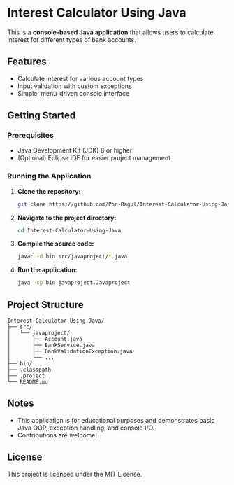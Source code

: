 # Interest Calculator Using Java

This is a **console-based Java application** that allows users to calculate interest for different types of bank accounts.

## Features
- Calculate interest for various account types
- Input validation with custom exceptions
- Simple, menu-driven console interface

## Getting Started

### Prerequisites
- Java Development Kit (JDK) 8 or higher
- (Optional) Eclipse IDE for easier project management

### Running the Application
1. **Clone the repository:**
   ```sh
   git clone https://github.com/Pon-Ragul/Interest-Calculator-Using-Java.git
   ```
2. **Navigate to the project directory:**
   ```sh
   cd Interest-Calculator-Using-Java
   ```
3. **Compile the source code:**
   ```sh
   javac -d bin src/javaproject/*.java
   ```
4. **Run the application:**
   ```sh
   java -cp bin javaproject.Javaproject
   ```

## Project Structure
```
Interest-Calculator-Using-Java/
├── src/
│   └── javaproject/
│       ├── Account.java
│       ├── BankService.java
│       ├── BankValidationException.java
│       └── ...
├── bin/
├── .classpath
├── .project
└── README.md
```

## Notes
- This application is for educational purposes and demonstrates basic Java OOP, exception handling, and console I/O.
- Contributions are welcome!

## License
This project is licensed under the MIT License. 